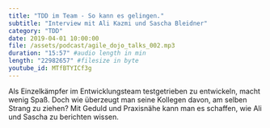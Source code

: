 ```yaml
---
title: "TDD im Team - So kann es gelingen."
subtitle: "Interview mit Ali Kazmi und Sascha Bleidner"
category: "TDD"
date: 2019-04-01 10:00:00
file: /assets/podcast/agile_dojo_talks_002.mp3
duration: "15:57" #audio length in min
length: "22982657" #filesize in byte
youtube_id: MTfBTYICf3g
---
```


Als Einzelkämpfer im Entwicklungsteam testgetrieben zu entwickeln, macht wenig Spaß. Doch wie überzeugt man seine Kollegen davon, am selben Strang zu ziehen? Mit Geduld und Praxisnähe kann man es schaffen, wie Ali und Sascha zu berichten wissen.
